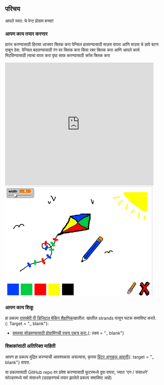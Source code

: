 ## परिचय

आपले स्वत: चे पेन्ट प्रोग्राम बनवा!

### आपण काय तयार करणार

प्रारंभ करण्यासाठी हिरव्या ध्वजवर क्लिक करा पेन्सिल हलवण्यासाठी माउस वापरा आणि माउस चे डावे बटण दाबून ठेवा. पेन्सिल बदलण्यासाठी रंग वर क्लिक करा किंवा रबर क्लिक करा आणि आपले कार्य मिटविण्यासाठी त्याचा वापर करा पृष्ठ साफ करण्यासाठी क्रॉस क्लिक करा

<div class="scratch-preview">
  <iframe allowtransparency="true" width="485" height="402" src="https://scratch.mit.edu/projects/embed/63473366/?autostart=false" frameborder="0"></iframe>
  <img src="images/paint-final.png">
</div>

### आपण काय शिकू

हा प्रकल्प [रास्पबेरी पी डिजिटल मेकिंग शैक्षणिक](http://rpf.io/curriculum)खालील: खालील strands पासून घटक समाविष्ट करते. {: Target = "_ blank"}:

+ [समस्या सोडवण्यासाठी प्रोग्रामिंगची रचना एकत्र करा.](https://www.raspberrypi.org/curriculum/programming/builder){: लक्ष्य = "_ blank"}

### शिक्षकांसाठी अतिरिक्त माहिती

आपण हा प्रकल्प मुद्रित करण्याची आवश्यकता असल्यास, कृपया [प्रिंटर अनुकूल आवृत्ती](https://projects.raspberrypi.org/en/projects/paint-box/print){: target = "_ blank"} वापरा.

या प्रकल्पासाठी GitHub repo वर प्रवेश करण्यासाठी फूटरमध्ये दुवा वापरा, ज्यात 'एन / संसाधने' फोल्डरमध्ये सर्व संसाधने (उदाहरणार्थ तयार झालेले प्रकल्प समाविष्ट आहे)